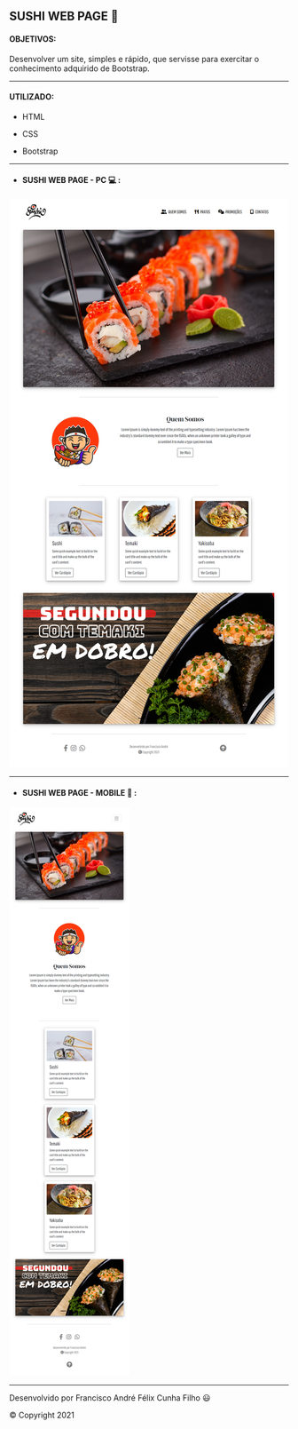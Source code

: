 ##  SUSHI WEB PAGE :sushi:



#### OBJETIVOS:

Desenvolver um site, simples e rápido, que servisse para exercitar o conhecimento adquirido de Bootstrap.



---



#### UTILIZADO:

- HTML

- CSS

- Bootstrap

  

---



- #### SUSHI WEB PAGE - PC :computer: :

<img src="./SCREENSHOTS\SUSHI - PC.png" />

---



- #### SUSHI WEB PAGE - MOBILE :iphone: :

<img src="./SCREENSHOTS\SUSHI - MOBILE.png" />

---



Desenvolvido por Francisco André Félix Cunha Filho :smiley: 

:copyright: Copyright 2021

